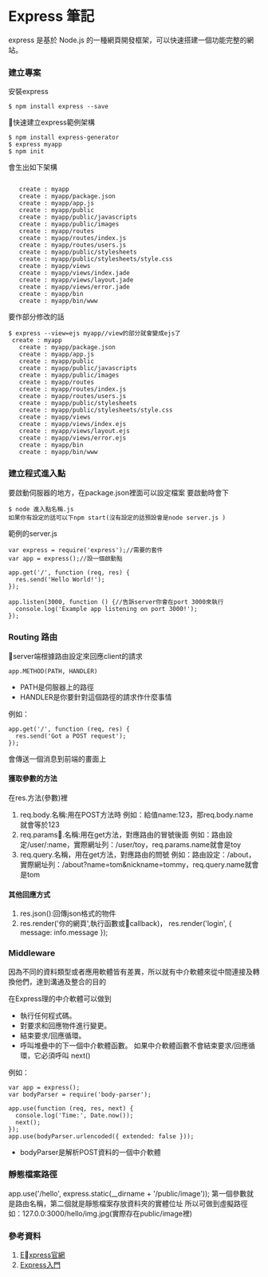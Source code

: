 # Express 筆記

express 是基於 Node.js 的一種網頁開發框架，可以快速搭建一個功能完整的網站。

### 建立專案
安裝express
```
$ npm install express --save
```

快速建立express範例架構
```
$ npm install express-generator 
$ express myapp
$ npm init
```
會生出如下架構
```

   create : myapp
   create : myapp/package.json
   create : myapp/app.js
   create : myapp/public
   create : myapp/public/javascripts
   create : myapp/public/images
   create : myapp/routes
   create : myapp/routes/index.js
   create : myapp/routes/users.js
   create : myapp/public/stylesheets
   create : myapp/public/stylesheets/style.css
   create : myapp/views
   create : myapp/views/index.jade
   create : myapp/views/layout.jade
   create : myapp/views/error.jade
   create : myapp/bin
   create : myapp/bin/www
```
要作部分修改的話
```
$ express --view=ejs myapp//view的部分就會變成ejs了
 create : myapp
   create : myapp/package.json
   create : myapp/app.js
   create : myapp/public
   create : myapp/public/javascripts
   create : myapp/public/images
   create : myapp/routes
   create : myapp/routes/index.js
   create : myapp/routes/users.js
   create : myapp/public/stylesheets
   create : myapp/public/stylesheets/style.css
   create : myapp/views
   create : myapp/views/index.ejs
   create : myapp/views/layout.ejs
   create : myapp/views/error.ejs
   create : myapp/bin
   create : myapp/bin/www
```
### 建立程式進入點
要啟動伺服器的地方，在package.json裡面可以設定檔案
要啟動時會下
```
$ node 進入點名稱.js
如果你有設定的話可以下npm start(沒有設定的話預設會是node server.js )
```
範例的server.js
```
var express = require('express');//需要的套件
var app = express();//設一個啟動點

app.get('/', function (req, res) {
  res.send('Hello World!');
});

app.listen(3000, function () {//告訴server你會在port 3000來執行
  console.log('Example app listening on port 3000!');
});
```

### Routing 路由
server端根據路由設定來回應client的請求
```
app.METHOD(PATH, HANDLER)
```
* PATH是伺服器上的路徑
* HANDLER是你要針對這個路徑的請求作什麼事情

例如：
```
app.get('/', function (req, res) {
  res.send('Got a POST request');
});
```
會傳送一個消息到前端的畫面上

#### 獲取參數的方法
在res.方法(參數)裡
1. req.body.名稱:用在POST方法時
例如：給值name:123，那req.body.name就會等於123
2. req.params.名稱:用在get方法，對應路由的冒號後面
例如：路由設定/user/:name，實際網址列：/user/toy，req.params.name就會是toy
3. req.query.名稱，用在get方法，對應路由的問號
例如：路由設定：/about，實際網址列：/about?name=tom&nickname=tommy，req.query.name就會是tom
#### 其他回應方式
1. res.json():回傳json格式的物件
2. res.render('你的網頁',執行函數或callback)，
res.render('login', { message: info.message });

### Middleware
因為不同的資料類型或者應用軟體皆有差異，所以就有中介軟體來從中間連接及轉換他們，達到溝通及整合的目的

在Express理的中介軟體可以做到
* 執行任何程式碼。
* 對要求和回應物件進行變更。
* 結束要求/回應循環。
* 呼叫堆疊中的下一個中介軟體函數。
如果中介軟體函數不會結束要求/回應循環，它必須呼叫 next()

例如：
```
var app = express();
var bodyParser = require('body-parser');

app.use(function (req, res, next) {
  console.log('Time:', Date.now());
  next();
});
app.use(bodyParser.urlencoded({ extended: false }));
```
* bodyParser是解析POST資料的一個中介軟體
### 靜態檔案路徑

app.use('/hello', express.static(__dirname + '/public/image'));
第一個參數就是路由名稱，第二個就是靜態檔案存放資料夾的實體位址
所以可做到虛擬路徑
如：127.0.0:3000/hello/img.jpg(實際存在public/image裡)


### 參考資料
1. [Express官網](https://hellolynn.hpd.io/2017/08/11/node-js-express-%E5%88%9D%E5%85%A5%E9%96%80-%E4%B8%8A%E9%9B%86/)
2. [Express入門](https://hellolynn.hpd.io/2017/08/11/node-js-express-%E5%88%9D%E5%85%A5%E9%96%80-%E4%B8%8A%E9%9B%86/)